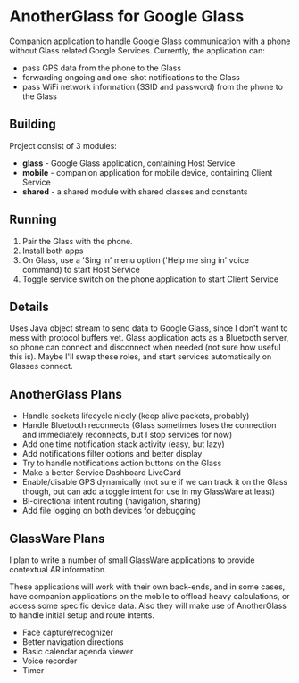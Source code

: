 # AnotherGlass for Google Glass

Companion application to handle Google Glass communication with a phone without Glass related Google Services.
Currently, the application can:
 * pass GPS data from the phone to the Glass
 * forwarding ongoing and one-shot notifications to the Glass
 * pass WiFi network information (SSID and password) from the phone to the Glass

## Building

Project consist of 3 modules:
* **glass** - Google Glass application, containing Host Service
* **mobile** - companion application for mobile device, containing Client Service
* **shared** - a shared module with shared classes and constants

## Running
1. Pair the Glass with the phone.
2. Install both apps
3. On Glass, use a 'Sing in' menu option ('Help me sing in' voice command) to start Host Service
4. Toggle service switch on the phone application to start Client Service

## Details

Uses Java object stream to send data to Google Glass, since I don't want to mess with protocol buffers yet.
Glass application acts as a Bluetooth server, so phone can connect and disconnect when needed (not sure how useful this is). Maybe I'll swap these roles, and start services automatically on Glasses connect.

## AnotherGlass Plans

* Handle sockets lifecycle nicely (keep alive packets, probably)
* Handle Bluetooth reconnects (Glass sometimes loses the connection and immediately reconnects, but I stop services for now)
* Add one time notification stack activity (easy, but lazy)
* Add notifications filter options and better display
* Try to handle notifications action buttons on the Glass
* Make a better Service Dashboard LiveCard
* Enable/disable GPS dynamically (not sure if we can track it on the Glass though, but can add a toggle intent for use in my GlassWare at least)
* Bi-directional intent routing (navigation, sharing)
* Add file logging on both devices for debugging

## GlassWare Plans

I plan to write a number of small GlassWare applications to provide contextual AR information.

These applications will work with their own back-ends, and in some cases, have companion applications on the mobile to offload heavy calculations, or access some specific device data.
Also they will make use of AnotherGlass to handle initial setup and route intents.

* Face capture/recognizer
* Better navigation directions
* Basic calendar agenda viewer
* Voice recorder
* Timer
